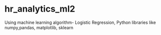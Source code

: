 # hr_analytics_ml2
Using machine learning algorithm- Logistic Regression, Python libraries like numpy,pandas, matplotlib, sklearn
